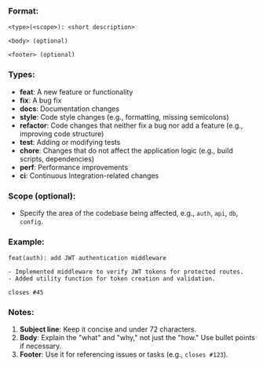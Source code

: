 ### Format:
```
<type>(<scope>): <short description>

<body> (optional)

<footer> (optional)
```

### Types:
- **feat**: A new feature or functionality
- **fix**: A bug fix
- **docs**: Documentation changes
- **style**: Code style changes (e.g., formatting, missing semicolons)
- **refactor**: Code changes that neither fix a bug nor add a feature (e.g., improving code structure)
- **test**: Adding or modifying tests
- **chore**: Changes that do not affect the application logic (e.g., build scripts, dependencies)
- **perf**: Performance improvements
- **ci**: Continuous Integration-related changes

### Scope (optional):
- Specify the area of the codebase being affected, e.g., `auth`, `api`, `db`, `config`.

### Example:
```
feat(auth): add JWT authentication middleware

- Implemented middleware to verify JWT tokens for protected routes.
- Added utility function for token creation and validation.

closes #45
```

### Notes:
1. **Subject line**: Keep it concise and under 72 characters.
2. **Body**: Explain the "what" and "why," not just the "how." Use bullet points if necessary.
3. **Footer**: Use it for referencing issues or tasks (e.g., `closes #123`).